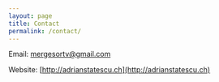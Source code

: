 ```yaml
---
layout: page
title: Contact
permalink: /contact/
---
```


 Email: [mergesortv@gmail.com](mergesortv@gmail.com)

 Website: [http://adrianstatescu.ch](http://adrianstatescu.ch)
